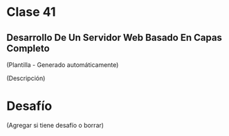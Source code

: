 # Clase 41

## Desarrollo De Un Servidor Web Basado En Capas Completo

(Plantilla - Generado automáticamente)

(Descripción)

# Desafío

(Agregar si tiene desafío o borrar)

